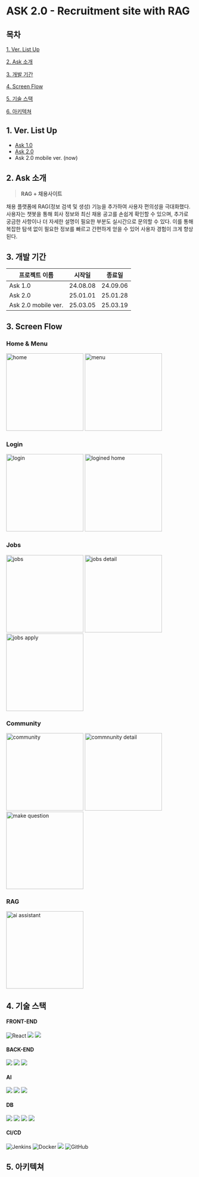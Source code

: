 # ASK 2.0 - Recruitment site with RAG

## 목차
[1. Ver. List Up](#1-Ver-List-Up)

[2. Ask 소개](#2-Ask-소개)

[3. 개발 기간](#3-개발-기간)

[4. Screen Flow](#4-Screen-Flow)

[5. 기술 스택](#5-기술-스택)

[6. 아키텍쳐](#6-아키텍쳐)


## 1. Ver. List Up
- [Ask 1.0](https://github.com/indoorKeyman/Ask_)
- [Ask 2.0](https://github.com/indoorKeyman/Ask2.0)
- Ask 2.0 mobile ver. (now)

## 2. Ask 소개

>**RAG + 채용사이트**

채용 플랫폼에 RAG(정보 검색 및 생성) 기능을 추가하여 사용자 편의성을 극대화했다.
사용자는 챗봇을 통해 회사 정보와 최신 채용 공고를 손쉽게 확인할 수 있으며, 추가로 궁금한 사항이나 더 자세한 설명이 필요한 부분도 실시간으로 문의할 수 있다.
이를 통해 복잡한 탐색 없이 필요한 정보를 빠르고 간편하게 얻을 수 있어 사용자 경험이 크게 향상된다.


## 3. 개발 기간
|프로젝트 이름 | 시작일 | 종료일|
| --- | --- | --- |
| Ask 1.0 | 24.08.08 |  24.09.06 |
| Ask 2.0 | 25.01.01 | 25.01.28 |
| Ask 2.0 mobile ver.  | 25.03.05 | 25.03.19 |


## 3. Screen Flow
### Home & Menu
<img width="207" alt="home" src="https://github.com/user-attachments/assets/7f95fbcd-e061-4ba6-8d26-19eb6da119de" />
<img width="207" alt="menu" src="https://github.com/user-attachments/assets/78859c07-3766-447b-b17f-cf99464edece" />

### Login
<img width="207" alt="login" src="https://github.com/user-attachments/assets/c6c8f56d-09cb-438e-b156-fcf649b9b7c0" />
<img width="207" alt="logined home" src="https://github.com/user-attachments/assets/5a4d2615-77da-4087-a686-26315799a7d7" />

### Jobs
<img width="207" alt="jobs" src="https://github.com/user-attachments/assets/eb5f73df-15f3-4cf3-a8da-499c366e1258" />
<img width="207" alt="jobs detail" src="https://github.com/user-attachments/assets/3cae5de7-35a1-47e1-8c96-a1311d652e28" />
<img width="207" alt="jobs apply" src="https://github.com/user-attachments/assets/37a605dd-f5f5-45f7-9279-2c78d78b4802" />

### Community
<img width="207" alt="community" src="https://github.com/user-attachments/assets/da3ae689-97fd-47cf-b6e0-25af1b8736b9" />
<img width="207" alt="commnunity detail" src="https://github.com/user-attachments/assets/fbccc506-e9ad-4bfe-8f7a-5c716fc041f5" />
<img width="207" alt="make question" src="https://github.com/user-attachments/assets/3c11688b-e6f9-449d-9cd5-39ac75272b45" />

### RAG
<img width="207" alt="ai assistant" src="https://github.com/user-attachments/assets/9fef4498-d5a0-4d25-a786-ea447cbf617b" />

## 4. 기술 스택
#### FRONT-END
![React](https://img.shields.io/badge/react-%2320232a.svg?style=for-the-badge&logo=react&logoColor=%2361DAFB)
<img src="https://img.shields.io/badge/nginx-%23009639.svg?style=for-the-badge&logo=nginx&logoColor=white">
<img src="https://img.shields.io/badge/JavaScript-F7DF1E?style=for-the-badge&logo=JavaScript&logoColor=white">

#### BACK-END
<img src="https://img.shields.io/badge/springboot-6DB33F?style=for-the-badge&logo=springboot&logoColor=white"><t/>
<img src="https://img.shields.io/badge/java-007396?style=for-the-badge&logo=OpenJDK&logoColor=white"><t/>
<img src="https://img.shields.io/badge/postman-FF6C37?style=for-the-badge&logo=postman&logoColor=white"/>

#### AI
<img src="https://img.shields.io/badge/Langchain-1C3C3C?style=for-the-badge&logo=langchain&logoColor=white"/><t/>
<img src="https://img.shields.io/badge/Flask-000000?style=for-the-badge&logo=Flask&logoColor=white"><t/>
<img src="https://img.shields.io/badge/Python-3776AB?style=for-the-badge&logo=Python&logoColor=white">

#### DB
<img src="https://img.shields.io/badge/MySQL-4479A1?style=for-the-badge&logo=MySQL&logoColor=white"><t/>
<img src="https://img.shields.io/badge/postgresql-4169E1?style=for-the-badge&logo=postgresql&logoColor=white"/><t/>
<img src="https://img.shields.io/badge/supabase-3FCF8E?style=for-the-badge&logo=supabase&logoColor=white"/><t/>
<img src="https://img.shields.io/badge/sqlite-003B57?style=for-the-badge&logo=sqlite&logoColor=white"/>

#### CI/CD
![Jenkins](https://img.shields.io/badge/jenkins-D24939.svg?style=for-the-badge&logo=jenkins&logoColor=white)
![Docker](https://img.shields.io/badge/docker-%230db7ed.svg?style=for-the-badge&logo=docker&logoColor=white)
<img src="https://img.shields.io/badge/Amazon%20EC2-FF9900?style=for-the-badge&logo=Amazon%20EC2&logoColor=white">
![GitHub](https://img.shields.io/badge/github-%23121011.svg?style=for-the-badge&logo=github&logoColor=white)

## 5. 아키텍쳐
